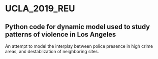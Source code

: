 # UCLA_2019_REU
## Python code for dynamic model used to study patterns of violence in Los Angeles

An attempt to model the interplay between police presence in high crime areas, and destablization of neighboring sites.


